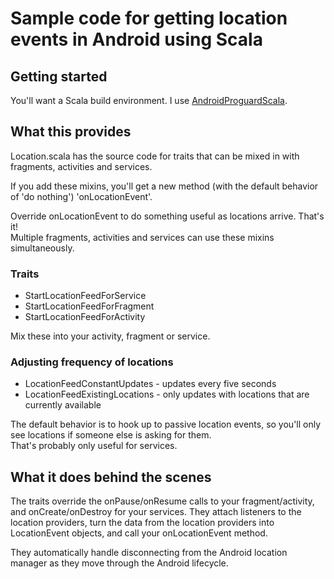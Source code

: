 # Sample code for getting location events in Android using Scala

## Getting started

You'll want a Scala build environment.  I use [AndroidProguardScala].

[AndroidProguardScala]: https://github.com/banshee/AndroidProguardScala

## What this provides

Location.scala has the source code for traits that can be mixed in with fragments, activities and services.

If you add these mixins, you'll get a new method (with the default behavior of 'do nothing') 'onLocationEvent'.

Override onLocationEvent to do something useful as locations arrive.  That's it!  
Multiple fragments, activities and services can use these mixins simultaneously.

### Traits

* StartLocationFeedForService
* StartLocationFeedForFragment
* StartLocationFeedForActivity

Mix these into your activity, fragment or service.

### Adjusting frequency of locations

* LocationFeedConstantUpdates - updates every five seconds
* LocationFeedExistingLocations - only updates with locations that are currently available

The default behavior is to hook up to passive location events, so you'll only see locations if someone else is asking for them.  
That's probably only useful for services.

## What it does behind the scenes

The traits override the onPause/onResume calls to your fragment/activity, and onCreate/onDestroy for your services.
They attach listeners to the location providers, turn the data from the location providers into LocationEvent objects, and 
call your onLocationEvent method.

They automatically handle disconnecting from the Android location manager as they move through the Android lifecycle. 
